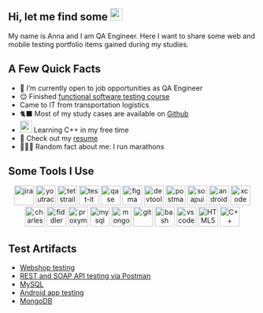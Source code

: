 <h2>Hi, let me find some <img src="https://thisisdenis.files.wordpress.com/2015/05/d0b1d0b0d0b3.jpg?w=584" height="25" ></h2>
<p> My name is Anna and I am QA Engineer. Here I want to share some web and mobile testing portfolio items gained during my studies.</p> 
<h2>A Few Quick Facts</h2>
<ul>
<li> 🌱 I’m currently open to job opportunities as QA Engineer </li>
<li> 😌 Finished <a href="">functional software testing course</a> </li>
<li>  Came to IT from transportation logistics</li>
<li> 🐈‍⬛ Most of my study cases are available on <a href="https://github.com/Rzheutskaya-Anna">Github</a></li> </li>
<li> <img src="https://png2.cleanpng.com/sh/874caba6a877134b2c91c7236fca07d3/L0KzQYm3VMI2N5doj5H0aYP2gLBuTgRpbV5oReJ7b3f1cb70if5oNZ1mhtlAYXfoPbS0hv9zNZNqf9t3bnX1g37zhfF3bV55gNc2bXH3dcPwgfwuPZJqSaNqNUW3Q4aBU8UvOmc5SaoENkK0RYO7V8AyP2k2SqkAOT7zfri=/kisspng-the-c-programming-language-c-for-beginners-leave-the-material-5ae11a55435835.2641896215247017812759.png](https://d2ohlsp9gwqc7h.cloudfront.net/images/logos/logo-page/cbuilder-logo-1024.png" height="24"> Learning С++ in my free time</li>
<li>📙 Check out my <a href="https://docs.google.com/document/d/1rw-GcA5GODFc-ou9UHrYwc3L5Xv-EYfNe9Nviu37guo/edit?usp=sharing">resume</a></li>
<li>🏃🏻‍♀️ Random fact about me: I run marathons </li>
</ul>
<h2>Some Tools I Use</h2>
<p align="center">
<img src="https://cdn.jsdelivr.net/gh/devicons/devicon/icons/jira/jira-original.svg" title="jira" alt="jira" width="40" height="40"/>
<img src="https://upload.wikimedia.org/wikipedia/commons/thumb/8/8d/YouTrack_Icon.svg/1024px-YouTrack_Icon.svg.png?20200803082248" title="youtrack" alt="youtrack" width="40" height="40"/>
<img src="https://codahosted.io/packs/21236/unversioned/assets/LOGO/ba1091c59bab89cd2fd0f289622731fe16113d7b00905abe64759c313a4b73b76c1b0426076ed76cb74752234c734131df46992d5b8b48fc13e264240e4f7119f736cfeb64df36ded54b5cbf6198b9cadedf18dd0cac5c7dbcd16e6336c29363cd1292ba" title="testrail" alt="tetstrail" width="40" height="40"/>
<img src="https://docs.testit.software/images/testit_logo_icon.png" title="test-it" alt="test-it" width="40" height="40"/>
<img src="https://luna1.co/eb0187.png" title="qase" alt="qase" width="40" height="40"/>
<img src="https://cdn.jsdelivr.net/gh/devicons/devicon/icons/figma/figma-original.svg" title="figma" alt="figma" width="40" height="40"/>
<img src="https://d33wubrfki0l68.cloudfront.net/38b5c953a4667366685d55db55d057c86db1fc54/a0fdc/static/acae6b24d940347661ca901ea07f47c1/chrome-dev-logo-icon.png" title="devtools" alt="devtools" width="40" height="40"/>
<img src="https://cdn.worldvectorlogo.com/logos/postman.svg" title="postman" alt="postman" width="40" height="40"/>
<img src="https://encrypted-tbn0.gstatic.com/images?q=tbn:ANd9GcTDLj-17hLuPse4K5lo4VLNFRn89rjLSB-KKIZMdNjB0Q&s" title="soapui" alt="soapui" width="40" height="40"/>
 <img src="https://cdn.jsdelivr.net/gh/devicons/devicon/icons/androidstudio/androidstudio-original.svg" title="android-studio" alt="android-studio" width="40" height="40"/>
<img src="https://cdn.jsdelivr.net/gh/devicons/devicon/icons/xcode/xcode-original.svg" title="xcode" alt="xcode" width="40" height="40"/>
<img src="https://cdn.icon-icons.com/icons2/3053/PNG/512/charles_proxy_macos_bigsur_icon_190302.png" title="charles-proxy" alt="charles-proxy" width="40" height="40"/>
<img src="https://www.megaleechers.com/storage/Fiddler-Everywhere-Icon.png" title="fiddler" alt="fiddler" width="40" height="40"/>
<img src="https://ph-files.imgix.net/f1aba60e-b071-4afd-bde6-7c123853a3ae.png?auto=format" title="proxyman" alt="proxyman" width="40" height="40"/>
<img src="https://cdn.jsdelivr.net/gh/devicons/devicon/icons/mysql/mysql-original.svg" title="mysql" alt="mysql" width="40" height="40"/>
<img src="https://cdn.jsdelivr.net/gh/devicons/devicon/icons/mongodb/mongodb-original.svg" title="mongodb" alt="mongodb" width="40" height="40"/>
<img src="https://cdn.jsdelivr.net/gh/devicons/devicon/icons/git/git-original.svg" title="git" alt="git" width="40" height="40"/>
<img src="https://upload.wikimedia.org/wikipedia/commons/thumb/4/4b/Bash_Logo_Colored.svg/1024px-Bash_Logo_Colored.svg.png?20180723054350" title="bash" alt="bash" width="40" height="40"/>
<img src="https://cdn.jsdelivr.net/gh/devicons/devicon/icons/vscode/vscode-original.svg" title="vscode" alt="vscode" width="40" height="40"/>
<img src="https://cdn-icons-png.flaticon.com/512/919/919827.png" title="HTML5" alt="HTML5" width="40" height="40"/>
<img src="https://png2.cleanpng.com/sh/874caba6a877134b2c91c7236fca07d3/L0KzQYm3VMI2N5doj5H0aYP2gLBuTgRpbV5oReJ7b3f1cb70if5oNZ1mhtlAYXfoPbS0hv9zNZNqf9t3bnX1g37zhfF3bV55gNc2bXH3dcPwgfwuPZJqSaNqNUW3Q4aBU8UvOmc5SaoENkK0RYO7V8AyP2k2SqkAOT7zfri=/kisspng-the-c-programming-language-c-for-beginners-leave-the-material-5ae11a55435835.2641896215247017812759.png" alt="C++" width="40" height="40" />
</p>
<h2>Test Artifacts </h2>
<p> 
 <ul>
<li>  <a href="https://github.com/Rzheutskaya-Anna/web_testing">Webshop testing</a>  </li>
<li>  <a href="https://github.com/Rzheutskaya-Anna/api_testing"> REST and SOAP API testing via Postman </a>   </li>
<li> <a href="https://github.com/Rzheutskaya-Anna/sql">MySQL</a>   </li>
<li>  <a href="https://github.com/Rzheutskaya-Anna/mobile_testing"> Android app testing</a>   </li>
<li>  <a href="https://github.com/Rzheutskaya-Anna/mongoDB">MongoDB</a>  </li>
</ul>
</p>
